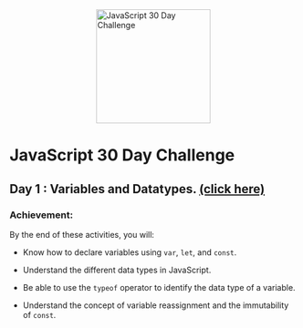   <div style="display: flex; justify-content: center; align-items: center;">
  <img src="https://github.com/user-attachments/assets/069be996-a817-4178-8a99-1f5ad5502917" alt="JavaScript 30 Day Challenge" width="200">
  </div>

# JavaScript 30 Day Challenge 

## Day 1 : Variables and Datatypes.  [(click here)](Day1.js)

### Achievement:
By the end of these activities, you will:

- Know how to declare variables using `var`, `let`, and `const`.

- Understand the different data types in JavaScript.

- Be able to use the `typeof` operator to identify the data type of a variable.

- Understand the concept of variable reassignment and the immutability of `const`.
